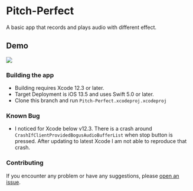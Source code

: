 # Pitch-Perfect

A basic app that records and plays audio with different effect.

## Demo

![](Pitch-Perfect/Pitch-Perfect/ProjectDemo.gif)

### Building the app

- Building requires Xcode 12.3 or later.
- Target Deployment is iOS 13.5 and uses Swift 5.0 or later.
- Clone this branch and run `Pitch-Perfect.xcodeproj.xcodeproj`

### Known Bug

- I noticed for Xcode below v12.3. There is a crash around `CrashIfClientProvidedBogusAudioBufferList` when stop button is pressed. After updating to latest Xcode I am not able to reproduce that crash.

### Contributing

If you encounter any problem or have any suggestions, please [open an issue](https://github.com/rohanaurora/Pitch-Perfect/issues).


